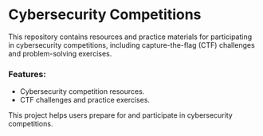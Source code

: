 # Cybersecurity Competitions

This repository contains resources and practice materials for participating in cybersecurity competitions, including capture-the-flag (CTF) challenges and problem-solving exercises.

### Features:
- Cybersecurity competition resources.
- CTF challenges and practice exercises.

This project helps users prepare for and participate in cybersecurity competitions.

